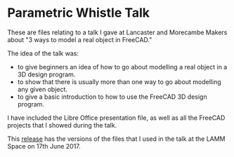# Parametric Whistle Talk

These are files relating to a talk I gave at Lancaster and Morecambe Makers about "3 ways to model a real object in FreeCAD."

The idea of the talk was:

  * to give beginners an idea of how to go about modelling a real object in a 3D design program.
  * to show that there is usually more than one way to go about modelling any given object.
  * to give a basic introduction to how to use the FreeCAD 3D design program.

I have included the Libre Office presentation file, as well as all the FreeCAD projects that I showed during the talk.

This [release](https://github.com/highfellow/parametric-whistle-talk/releases/tag/files-from-talk-17-6-2017) has the versions of the files that I used in the talk at the LAMM Space on 17th June 2017.
